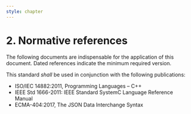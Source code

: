 ```yaml
---
style: chapter
---
```


# 2. Normative references

The following documents are indispensable for the application of this document. Dated references indicate the minimum required version.

This standard *shall* be used in conjunction with the following publications:
 - ISO/IEC 14882:2011, Programming Languages – C++
 - IEEE Std 1666-2011: IEEE Standard SystemC Language Reference Manual
 - ECMA-404:2017, The JSON Data Interchange Syntax
